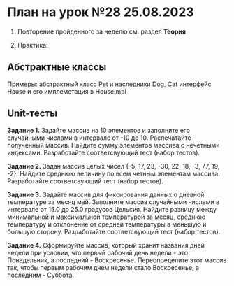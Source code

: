 # План на урок №28 25.08.2023

1. Повторение пройденного за неделю
см. раздел **Теория**

2. Практика:

## Абстрактные классы
Примеры:
абстрактный класс Pet и наследники Dog, Cat
интерфейс Hause и его имплеметация в HouseImpl

## Unit-тесты 
**Задание 1.**
Задайте массив на 10 элементов и заполните его случайными числами в интервале от -10 до 10.
Распечатайте полученный массив.
Найдите сумму элементов массива c нечетными индексами.
Разработайте соответсвующий тест (набор тестов).

**Задание 2.**
Задан массив целых чисел {-5, 17, 23, -30, 22, 18, -3, 77, 19, -2}. Найдите среднюю
величину по всем четным элементам массива.
Разработайте соответсвующий тест (набор тестов).

**Задание 3.**
Задайте массив для фиксирования данных о дневной температуре за месяц май. Заполните
массив случайными числами в интервале от 15.0 до 25.0 градусов Цельсия. Найдите
разницу между минимальной и максимальной температурой за месяц, среднюю температуру и
отклонение от средней температуры в меньшую и большую сторону.
Разработайте соответсвующий тест (набор тестов).

**Задание 4.**
Сформируйте массив, который хранит названия дней недели при условии, что первый
рабочий день недели - это Понедельник, а последний - Воскресенье.
Переопределите этот массив так, чтобы первым рабочим днем недели стало
Воскресенье, а последним - Суббота.

